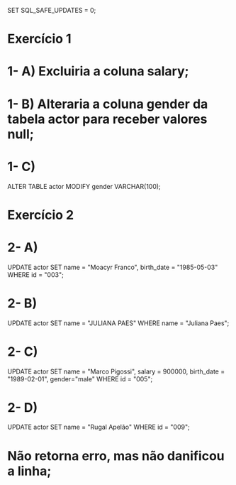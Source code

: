 SET SQL_SAFE_UPDATES = 0;

# Exercício 1

# 1- A) Excluiria a coluna salary;
# 1- B) Alteraria a coluna gender da tabela actor para receber valores null;
# 1- C)

ALTER TABLE actor
MODIFY gender VARCHAR(100);

# Exercício 2

# 2- A)

UPDATE actor
SET name = "Moacyr Franco", birth_date = "1985-05-03"
WHERE id = "003";

# 2- B)

UPDATE actor
SET name = "JULIANA PAES"
WHERE name = "Juliana Paes";

# 2- C)

UPDATE actor
SET name = "Marco Pigossi", salary = 900000, birth_date = "1989-02-01", gender="male"
WHERE id = "005";

# 2- D)

UPDATE actor
SET name = "Rugal Apelão"
WHERE id = "009";

# Não retorna erro, mas não danificou a linha;